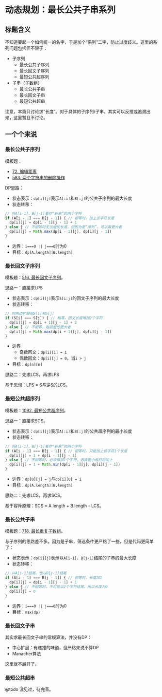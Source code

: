 # 动态规划：最长公共子串系列

## 标题含义

不知道要起一个如何统一的名字，于是加个“系列”二字，防止过度歧义。这里的系列问题包括但不限于：

- 子序列
  - 最长公共子序列
  - 最长回文子序列
  - 最短公共超序列
- 子串（子数组）
  - 最长公共子串
  - 最长回文子串
  - 最短公共超串

注意，本篇只讨论求“长度”。对于具体的子序列/子串，其实可以反推或追溯出来，这里暂且不讨论。

## 一个个来说

### 最长公共子序列

模板题：

- [72. 编辑距离](https://leetcode-cn.com/problems/edit-distance/)
- [583. 两个字符串的删除操作](https://leetcode-cn.com/problems/delete-operation-for-two-strings/)

DP思路：

- 状态表示：`dp[i][j]`表示`A[:i]`和`B[:j]`的公共子序列的最大长度
- 状态转移：

```js
// 将A[i-1]、B[j-1]看作“新来”的两个字符
if (A[i - 1] === B[j - 1]) { // 相等时，加上该字符长度
  dp[i][j] = dp[i - 1][j - 1] + 1
} else { // 不相等时无法增加长度，但因为是“序列”，可以取更大者
  dp[i][j] = Math.max(dp[i - 1][j], dp[i][j - 1])
}
```

- 边界：`i===0 || j===0`时为0
- 目标：`dp[A.length][B.length]`

### 最长回文子序列

模板题：[516. 最长回文子序列](https://leetcode-cn.com/problems/longest-palindromic-subsequence/)。

思路一：直接求LPS

- 状态表示：`dp[i][j]`表示`S[i:j]`的回文子序列的最大长度
- 状态转移：

```js
// 向两边扩展到S[i]和S[j]
if (S[i] === S[j]) { // 相等，回文长度增加2个字符
  dp[i][j] = dp[i + 1][j - 1] + 2
} else { // 不相等，取前面的更大者
  dp[i][j] = Math.max(dp[i + 1][j], dp[i][j - 1])
}
```

- 边界
  - 奇数回文：`dp[i][i] = 1`
  - 偶数回文：`dp[i][j] = 0`，当`i > j`
- 目标：`dp[n][n]`

思路二：先求LCS，再求LPS

基于思想：LPS = S与逆S的LCS。

### 最短公共超序列

模板题：[1092. 最短公共超序列](https://leetcode-cn.com/problems/shortest-common-supersequence/)。

思路一：直接求SCS。

- 状态表示：`dp[i][j]`表示`A[:i]`和`B[:j]`的公共超序列的最小长度
- 状态转移：

```js
// 将A[i-1]、B[j-1]看作“新来”的两个字符
if (A[i - 1] === B[j - 1]) { // 相等时，只能加上该字符1个长度
  dp[i][j] = 1 + dp[i - 1][j - 1]
} else { // 不相等时，必须得加1个字符，选择更小者然后加上
  dp[i][j] = 1 + Math.min(dp[i - 1][j], dp[i][j - 1])
}
```

- 边界：`dp[0][j] = j`与`dp[i][0] = i`
- 目标：`dp[A.length][B.length]`

思路二：先求LCS，再求SCS。

基于容斥原理：SCS = A.length + B.length - LCS。

### 最长公共子串

模板题：[718. 最长重复子数组](https://leetcode-cn.com/problems/maximum-length-of-repeated-subarray/)。

与子序列的思路差不多。因为是子串，筛选条件更严格了一些，但是代码更简单了：

- 状态表示：`dp[i][j]`表示以`A[i-1]`、`B[j-1]`结尾的子串的最大长度
- 状态转移：

```js
// 以A[i-1]结尾、也以B[j-1]结尾
if (A[i - 1] === B[j - 1]) { // 相等时，长度加1
  dp[i][j] = dp[i - 1][j - 1] + 1
} else { // 不相等时，不可能以2个字符结尾，所以长度为0
  dp[i][j] = 0
}
```

- 边界：`i===0 || j===0`时为0
- 目标：`max(dp)`

### 最长回文子串

其实求最长回文子串的常规算法，并没有DP：

- 中心扩展：有递推的味道，但严格来说不算DP
- Manacher算法

这里就不展开了。

### 最短公共超串

@todo 没见过，待完善。
